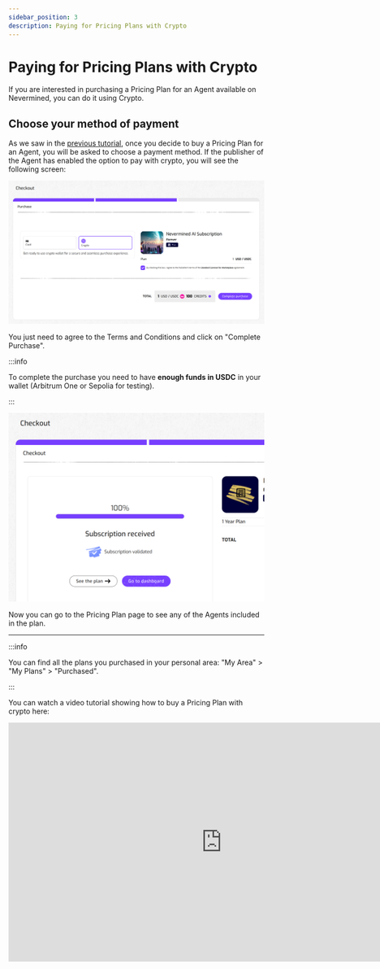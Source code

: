 ```yaml
---
sidebar_position: 3
description: Paying for Pricing Plans with Crypto
---
```


# Paying for Pricing Plans with Crypto

If you are interested in purchasing a Pricing Plan for an Agent available on Nevermined, you can do it using Crypto.

## Choose your method of payment

As we saw in the [previous tutorial](search-and-purchase), once you decide to buy a Pricing Plan for an Agent, you will be asked to choose a payment method. If the publisher of the Agent has enabled the option to pay with crypto, you will see the following screen:

<p align="center"><img src="/images/tutorials/07-02-Buying-Checkout.png" width="600" /></p>

You just need to agree to the Terms and Conditions and click on "Complete Purchase".

:::info

To complete the purchase you need to have **enough funds in USDC** in your wallet (Arbitrum One or Sepolia for testing).

:::

<p align="center"><img src="/images/tutorials/28_purchase_confirm.png" width="600" /></p>

Now you can go to the Pricing Plan page to see any of the Agents included in the plan.

---

:::info

You can find all the plans you purchased in your personal area: "My Area" > "My Plans" > "Purchased".

:::

You can watch a video tutorial showing how to buy a Pricing Plan with crypto here:

<p align="center">
<iframe width="840" height="470" src="https://www.youtube.com/embed/5BMqyENr7Eo?si=Ym642vX1jSKZNumQ" title="YouTube video player" frameborder="0" allow="accelerometer; autoplay; clipboard-write; encrypted-media; gyroscope; picture-in-picture; web-share" allowfullscreen></iframe>
</p>
